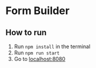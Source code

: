 # Form Builder

## How to run
1. Run `npm install` in the terminal
2. Run `npm run start`
3. Go to  [localhost:8080](http://localhost:8080)
